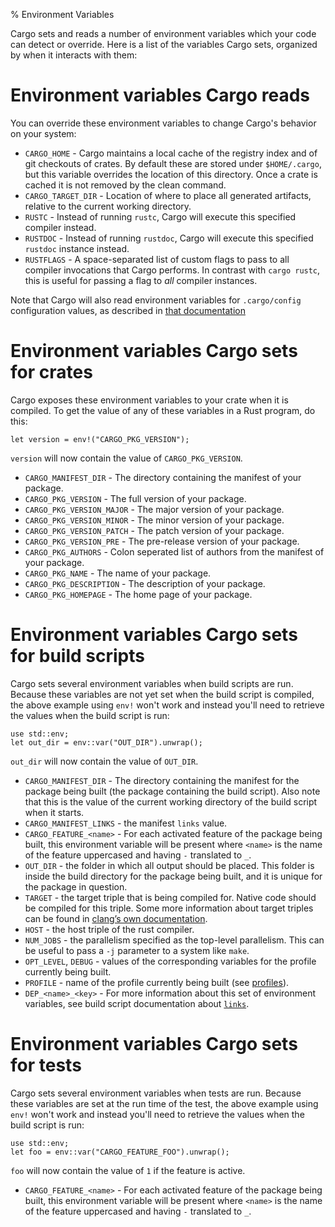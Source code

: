 % Environment Variables

Cargo sets and reads a number of environment variables which your code can detect
or override. Here is a list of the variables Cargo sets, organized by when it interacts
with them:

# Environment variables Cargo reads

You can override these environment variables to change Cargo's behavior on your
system:

* `CARGO_HOME` - Cargo maintains a local cache of the registry index and of git
  checkouts of crates.  By default these are stored under `$HOME/.cargo`, but
  this variable overrides the location of this directory. Once a crate is cached
  it is not removed by the clean command.
* `CARGO_TARGET_DIR` - Location of where to place all generated artifacts,
  relative to the current working directory.
* `RUSTC` - Instead of running `rustc`, Cargo will execute this specified
  compiler instead.
* `RUSTDOC` - Instead of running `rustdoc`, Cargo will execute this specified
  `rustdoc` instance instead.
* `RUSTFLAGS` - A space-separated list of custom flags to pass to all compiler
  invocations that Cargo performs. In contrast with `cargo rustc`, this is
  useful for passing a flag to *all* compiler instances.

Note that Cargo will also read environment variables for `.cargo/config`
configuration values, as described in [that documentation][config-env]

[config-env]: config.html#environment-variables

# Environment variables Cargo sets for crates

Cargo exposes these environment variables to your crate when it is compiled. To get the
value of any of these variables in a Rust program, do this:

```
let version = env!("CARGO_PKG_VERSION");
```

`version` will now contain the value of `CARGO_PKG_VERSION`.

* `CARGO_MANIFEST_DIR` - The directory containing the manifest of your package.
* `CARGO_PKG_VERSION` - The full version of your package.
* `CARGO_PKG_VERSION_MAJOR` - The major version of your package.
* `CARGO_PKG_VERSION_MINOR` - The minor version of your package.
* `CARGO_PKG_VERSION_PATCH` - The patch version of your package.
* `CARGO_PKG_VERSION_PRE` - The pre-release version of your package.
* `CARGO_PKG_AUTHORS` - Colon seperated list of authors from the manifest of your package.
* `CARGO_PKG_NAME` - The name of your package.
* `CARGO_PKG_DESCRIPTION` - The description of your package.
* `CARGO_PKG_HOMEPAGE` - The home page of your package.

# Environment variables Cargo sets for build scripts

Cargo sets several environment variables when build scripts are run. Because these variables
are not yet set when the build script is compiled, the above example using `env!` won't work
and instead you'll need to retrieve the values when the build script is run:

```
use std::env;
let out_dir = env::var("OUT_DIR").unwrap();
```

`out_dir` will now contain the value of `OUT_DIR`.

* `CARGO_MANIFEST_DIR` - The directory containing the manifest for the package
                         being built (the package containing the build
                         script). Also note that this is the value of the
                         current working directory of the build script when it
                         starts.
* `CARGO_MANIFEST_LINKS` - the manifest `links` value.
* `CARGO_FEATURE_<name>` - For each activated feature of the package being
                           built, this environment variable will be present
                           where `<name>` is the name of the feature uppercased
                           and having `-` translated to `_`.
* `OUT_DIR` - the folder in which all output should be placed. This folder is
              inside the build directory for the package being built, and it is
              unique for the package in question.
* `TARGET` - the target triple that is being compiled for. Native code should be
             compiled for this triple. Some more information about target
             triples can be found in [clang’s own documentation][clang].
* `HOST` - the host triple of the rust compiler.
* `NUM_JOBS` - the parallelism specified as the top-level parallelism. This can
               be useful to pass a `-j` parameter to a system like `make`.
* `OPT_LEVEL`, `DEBUG` - values of the corresponding variables for the
                         profile currently being built.
* `PROFILE` - name of the profile currently being built (see
              [profiles][profile]).
* `DEP_<name>_<key>` - For more information about this set of environment
                       variables, see build script documentation about [`links`][links].

# Environment variables Cargo sets for tests

Cargo sets several environment variables when tests are
run. Because these variables are set at the run time of the test,
the above example using `env!` won't work and instead you'll need
to retrieve the values when the build script is run:

```
use std::env;
let foo = env::var("CARGO_FEATURE_FOO").unwrap();
```

`foo` will now contain the value of `1` if the feature is active.

* `CARGO_FEATURE_<name>` - For each activated feature of the package being
                           built, this environment variable will be present
                           where `<name>` is the name of the feature uppercased
                           and having `-` translated to `_`.

[links]: build-script.html#the-links-manifest-key
[profile]: manifest.html#the-profile-sections
[clang]:http://clang.llvm.org/docs/CrossCompilation.html#target-triple
